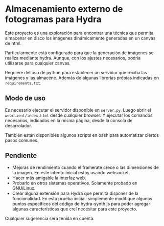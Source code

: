 # Almacenamiento externo de fotogramas para Hydra

Este proyecto es una exploración para encontrar una técnica que permita almacenar en disco los imágenes dinámicamente generadas en un canvas de html.

Particularmente está configurado para que la generación de imágenes se realiza mediante hydra. Aunque, con los ajustes necesarios, podría utilizarse para cualquier canvas.

Requiere del uso de python para establecer un servidor que reciba las imágenes y las almacene. Además de algunas librerías própias indicadas en `requirements.txt`.


## Modo de uso

Es necesario ejecutar el servidor disponible en `server.py`. Luego abrir el `webclient/index.html` desde cualquier browser. Y ejecutar los comandos necesarios, indicados en la misma página, desde la consola de desarrolador.

También están disponibles algunos scripts en bash para automatizar ciertos pasos comunes.


## Pendiente

+ Mejoras de rendimiento cuando el framerate crece o las dimensiones de la imagen. En este intento inicial estoy usando websocket.
+ Hacer más amigable la interfaz web.
+ Probarlo en otros sistemas operativos. Solamente probado en GNU/Linux.
+ Crear alguna extensión para Hydra que permita disponer de la funcionalidad. En esta prueba inicial, simplemente modifique algunos puntos específicos del código de hydra-synth.js para poder agregar algunas características que creí necesitar para este proyecto.

Cualquier sugerencia será tenida en cuenta.
